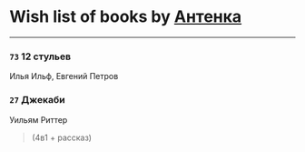 # Wish list of books by [Антенка](https://plus.google.com/u/0/118158645037334943900/)
---

### `73` 12 стульев
Илья Ильф, Евгений Петров

### `27` Джекаби
Уильям Риттер
> (4в1 + рассказ)

